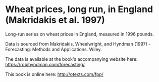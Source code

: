 # Wheat prices, long run, in England (Makridakis et al. 1997)

Long-run series on wheat prices in England, measured in 1996 pounds.

Data is sourced from Makridakis, Wheelwright, and Hyndman (1997) - Forecasting: Methods and Applications. Wiley.

The data is available at the book's accompanying website here: https://robjhyndman.com/forecasting/

This book is online here: http://otexts.com/fpp/